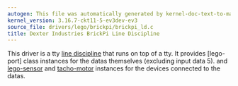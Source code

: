 ```yaml
---
autogen: This file was automatically generated by kernel-doc-text-to-markdown.py
kernel_version: 3.16.7-ckt11-5-ev3dev-ev3
source_file: drivers/lego/brickpi/brickpi_ld.c
title: Dexter Industries BrickPi Line Discipline
---
```


This driver is a tty [line discipline] that runs on top of a tty. It provides
[lego-port] class instances for the datas themselves (excluding input data 5).
and [lego-sensor] and [tacho-motor] instances for the devices connected to
the datas.

[line discipline]: https://en.wikipedia.org/wiki/Line_discipline
[lego-data]: ../lego-port-class
[lego-sensor]: ../lego-sensor-class
[tacho-motor]: ../tacho-motor-class

